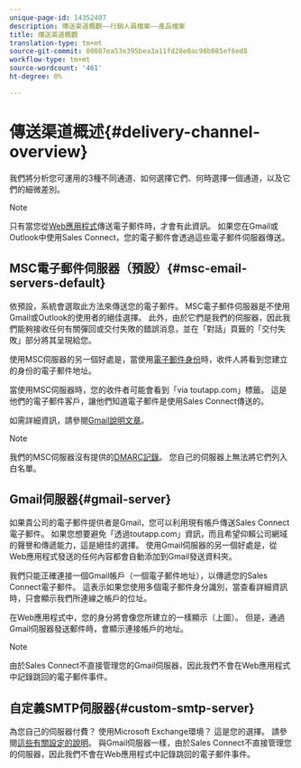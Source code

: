 ```yaml
---
unique-page-id: 14352407
description: 傳送渠道概觀——行銷人員檔案——產品檔案
title: 傳送渠道概觀
translation-type: tm+mt
source-git-commit: 00887ea53e395bea3a11fd28e0ac98b085ef6ed8
workflow-type: tm+mt
source-wordcount: '461'
ht-degree: 0%

---
```



# 傳送渠道概述{#delivery-channel-overview}

我們將分析您可運用的3種不同通道、如何選擇它們、何時選擇一個通道，以及它們的細微差別。

>[!NOTE]
>
>只有當您從[Web應用程式](http://toutapp.com/login)傳送電子郵件時，才會有此資訊。 如果您在Gmail或Outlook中使用Sales Connect，您的電子郵件會透過這些電子郵件伺服器傳送。

## MSC電子郵件伺服器（預設）{#msc-email-servers-default}

依預設，系統會選取此方法來傳送您的電子郵件。 MSC電子郵件伺服器是不使用Gmail或Outlook的使用者的絕佳選擇。 此外，由於它們是我們的伺服器，因此我們能夠接收任何有關彈回或交付失敗的錯誤消息，並在「對話」頁籤的「交付失敗」部分將其呈現給您。

使用MSC伺服器的另一個好處是，當使用[電子郵件身份](https://help.toutapp.com/hc/en-us/articles/215371427)時，收件人將看到您建立的身份的電子郵件地址。

當使用MSC伺服器時，您的收件者可能會看到「via toutapp.com」標籤。 這是他們的電子郵件客戶，讓他們知道電子郵件是使用Sales Connect傳送的。

如需詳細資訊，請參閱[Gmail說明文章](https://support.google.com/mail/answer/1311182?hl=en)。

>[!NOTE]
>
>我們的MSC伺服器沒有提供的[DMARC記錄](https://dmarc.org/)。 您自己的伺服器上無法將它們列入白名單。

## Gmail伺服器{#gmail-server}

如果貴公司的電子郵件提供者是Gmail，您可以利用現有帳戶傳送Sales Connect電子郵件。 如果您想要避免「透過toutapp.com」資訊，而且希望仰賴公司網域的聲譽和傳遞能力，這是絕佳的選擇。 使用Gmail伺服器的另一個好處是，從Web應用程式發送的任何內容都會自動添加到Gmail發送資料夾。

我們只能正確連接一個Gmail帳戶（一個電子郵件地址），以傳遞您的Sales Connect電子郵件。 這表示如果您使用多個電子郵件身分識別，當查看詳細資訊時，只會顯示我們所連線之帳戶的位址。

在Web應用程式中，您的身分將會像您所建立的一樣顯示（上圖）。 但是，通過Gmail伺服器發送郵件時，會顯示連接帳戶的地址。

>[!NOTE]
>
>由於Sales Connect不直接管理您的Gmail伺服器，因此我們不會在Web應用程式中記錄跳回的電子郵件事件。

## 自定義SMTP伺服器{#custom-smtp-server}

為您自己的伺服器付費？ 使用Microsoft Exchange環境？ 這是您的選擇。 請參閱[這些有關設定的說明](http://docs.marketo.com/x/zYTS)。 與Gmail伺服器一樣，由於Sales Connect不直接管理您的伺服器，因此我們不會在Web應用程式中記錄跳回的電子郵件事件。

